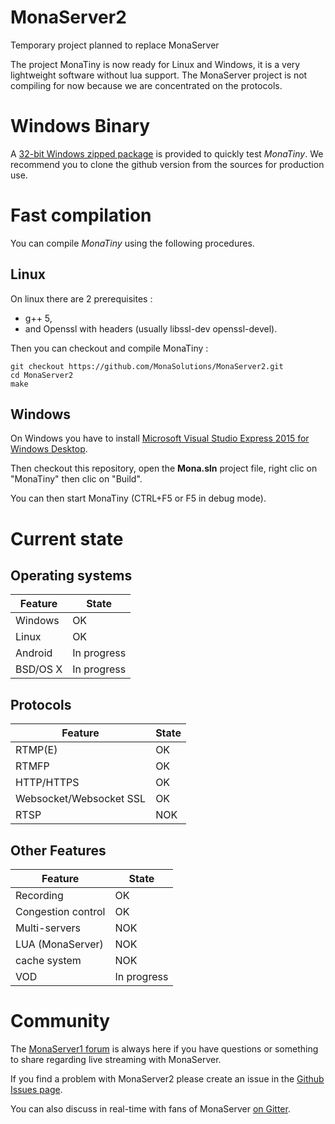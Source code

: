 # MonaServer2
Temporary project planned to replace MonaServer

The project MonaTiny is now ready for Linux and Windows, it is a very lightweight software without lua support.
The MonaServer project is not compiling for now because we are concentrated on the protocols.

# Windows Binary

A [32-bit Windows zipped package](https://sourceforge.net/projects/monaserver/files/MonaTiny/MonaTiny-1.102.zip/download) is provided to quickly test *MonaTiny*.
We recommend you to clone the github version from the sources for production use.

# Fast compilation

You can compile *MonaTiny* using the following procedures.

## Linux

On linux there are 2 prerequisites :
 - g++ 5,
 - and Openssl with headers (usually libssl-dev openssl-devel).

Then you can checkout and compile MonaTiny :

    git checkout https://github.com/MonaSolutions/MonaServer2.git
    cd MonaServer2
    make

## Windows

On Windows you have to install [Microsoft Visual Studio Express 2015 for Windows Desktop](https://www.visualstudio.com/fr/post-download-vs/?sku=xdesk&clcid=0x409&telem=ga).

Then checkout this repository, open the **Mona.sln** project file, right clic on "MonaTiny" then clic on "Build".

You can then start MonaTiny (CTRL+F5 or F5 in debug mode).

# Current state

## Operating systems

Feature                                      | State
---------------------------------------------|---------------------
Windows                                      | OK
Linux                                        | OK
Android                                      | In progress
BSD/OS X                                     | In progress

## Protocols

Feature                                      | State
---------------------------------------------|---------------------
RTMP(E)                                      | OK
RTMFP                                        | OK
HTTP/HTTPS                                   | OK
Websocket/Websocket SSL                      | OK
RTSP                                         | NOK

## Other Features

Feature                                      | State
---------------------------------------------|---------------------
Recording                                    | OK
Congestion control                           | OK
Multi-servers		                              | NOK
LUA (MonaServer)                             | NOK
cache system                                 | NOK
VOD                                          | In progress

# Community

The [MonaServer1 forum](https://groups.google.com/forum/#!forum/monaserver) is always here if you have questions or something to share regarding live streaming with MonaServer.

If you find a problem with MonaServer2 please create an issue in the [Github Issues page](https://github.com/MonaSolutions/MonaServer2/issues).

You can also discuss in real-time with fans of MonaServer [on Gitter](https://gitter.im/MonaServer).

